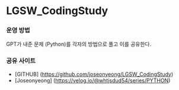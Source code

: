 # LGSW_CodingStudy
### 운영 방법
GPT가 내준 문제 (Python)를 각자의 방법으로 풀고 이를 공유한다.

### 공유 사이트
- [GITHUB] (https://github.com/joseonyeong/LGSW_CodingStudy)
- [Joseonyeong] (https://velog.io/@whtjsdud54/series/PYTHON)
[]()
[]()